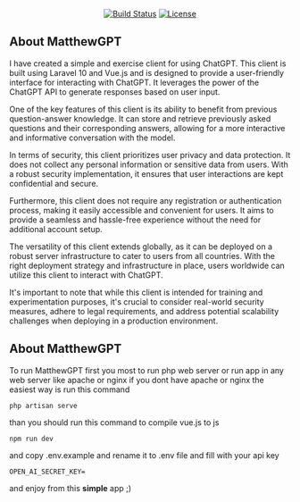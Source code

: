 
<p align="center">
<a href="https://github.com/laravel/framework/actions"><img src="https://github.com/laravel/framework/workflows/tests/badge.svg" alt="Build Status"></a>
<a href="https://packagist.org/packages/laravel/framework"><img src="https://img.shields.io/packagist/l/laravel/framework" alt="License"></a>
</p>

## About MatthewGPT

I have created a simple and exercise client for using ChatGPT. This client is built using Laravel 10 and Vue.js and is designed to provide a user-friendly interface for interacting with ChatGPT. It leverages the power of the ChatGPT API to generate responses based on user input.

One of the key features of this client is its ability to benefit from previous question-answer knowledge. It can store and retrieve previously asked questions and their corresponding answers, allowing for a more interactive and informative conversation with the model.

In terms of security, this client prioritizes user privacy and data protection. It does not collect any personal information or sensitive data from users. With a robust security implementation, it ensures that user interactions are kept confidential and secure.

Furthermore, this client does not require any registration or authentication process, making it easily accessible and convenient for users. It aims to provide a seamless and hassle-free experience without the need for additional account setup.

The versatility of this client extends globally, as it can be deployed on a robust server infrastructure to cater to users from all countries. With the right deployment strategy and infrastructure in place, users worldwide can utilize this client to interact with ChatGPT.

It's important to note that while this client is intended for training and experimentation purposes, it's crucial to consider real-world security measures, adhere to legal requirements, and address potential scalability challenges when deploying in a production environment.


## About MatthewGPT

To run MatthewGPT first you most to run php web server or run app in any web server like apache or nginx
if you dont have apache or nginx the easiest way is run this command
```
php artisan serve
```

than you should run this command to compile vue.js to js
```
npm run dev
```

and copy .env.example and rename it to .env file and fill with your api key
```
OPEN_AI_SECRET_KEY=
```

and enjoy from this **simple** app ;)

